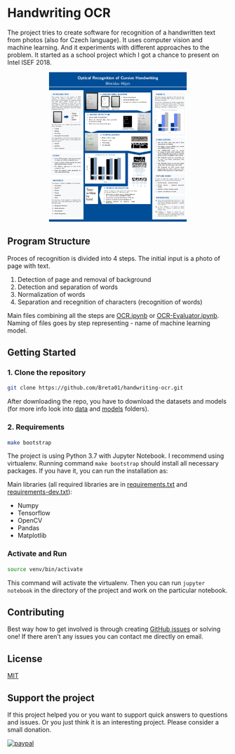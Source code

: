# Handwriting OCR
The project tries to create software for recognition of a handwritten text from photos (also for Czech language). It uses computer vision and machine learning. And it experiments with different approaches to the problem. It started as a school project which I got a chance to present on Intel ISEF 2018.

<p align="center"><img src ="doc/imgs/poster.png?raw=true" height="340" alt="Sublime's custom image" /></p>

## Program Structure
Proces of recognition is divided into 4 steps. The initial input is a photo of page with text.

1. Detection of page and removal of background
2. Detection and separation of words
3. Normalization of words
4. Separation and recegnition of characters (recognition of words)

Main files combining all the steps are [OCR.ipynb](notebooks/OCR.ipynb) or [OCR-Evaluator.ipynb](notebooks/ocr_evaluator.ipynb). Naming of files goes by step representing - name of machine learning model.

## Getting Started
### 1. Clone the repository
```bash
git clone https://github.com/Breta01/handwriting-ocr.git
```
After downloading the repo, you have to download the datasets and models (for more info look into [data](data/) and [models](models/) folders).

### 2. Requirements
```bash
make bootstrap
```
The project is using Python 3.7 with Jupyter Notebook. I recommend using virtualenv. Running command `make bootstrap` should install all necessary packages. If you have it, you can run the installation as:

Main libraries (all required libraries are in [requirements.txt](requirements.txt) and [requirements-dev.txt](requirements-dev.txt)):
* Numpy
* Tensorflow
* OpenCV
* Pandas
* Matplotlib

### Activate and Run
```bash
source venv/bin/activate
```
This command will activate the virtualenv. Then you can run `jupyter notebook` in the directory of the project and work on the particular notebook.

## Contributing
Best way how to get involved is through creating [GitHub issues](https://github.com/Breta01/handwriting-ocr/issues) or solving one! If there aren't any issues you can contact me directly on email.

## License
[MIT](./LICENSE.md)

## Support the project
If this project helped you or you want to support quick answers to questions and issues. Or you just think it is an interesting project. Please consider a small donation.

[![paypal](https://www.paypalobjects.com/en_US/i/btn/btn_donate_LG.gif)](https://paypal.me/bretahajek/5)
